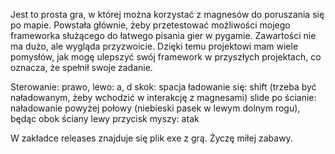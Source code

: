 Jest to prosta gra, w której można korzystać z magnesów do poruszania się po mapie. Powstała głównie, żeby przetestować możliwości mojego frameworka służącego do łatwego pisania gier w pygamie. Zawartości nie ma dużo, ale wygląda przyzwoicie. Dzięki temu projektowi mam wiele pomysłów, jak mogę ulepszyć swój framework w przyszłych projektach, co oznacza, że spełnił swoje zadanie.

Sterowanie:
prawo, lewo: a, d
skok: spacja
ładowanie się: shift
(trzeba być naładowanym, żeby wchodzić w interakcję z magnesami)
slide po ścianie: naładowanie powyżej połowy (niebieski pasek w lewym dolnym rogu), będąc obok ściany
lewy przycisk myszy: atak

W zakładce releases znajduje się plik exe z grą.
Życzę miłej zabawy.

